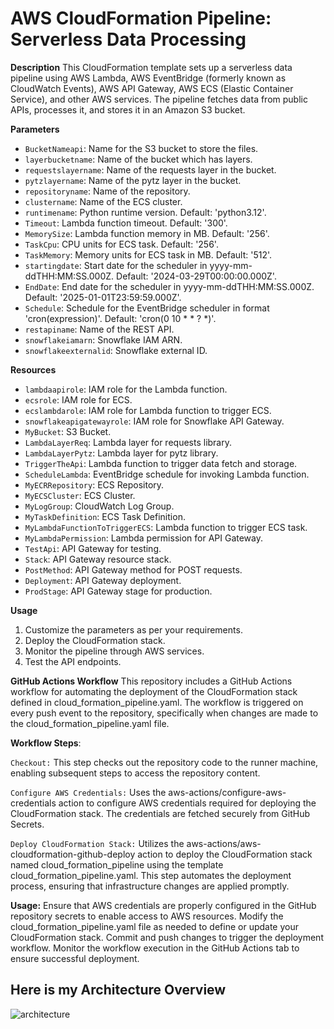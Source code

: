 # AWS CloudFormation Pipeline: Serverless Data Processing

**Description**
This CloudFormation template sets up a serverless data pipeline using AWS Lambda, AWS EventBridge (formerly known as CloudWatch Events), AWS API Gateway, AWS ECS (Elastic Container Service), and other AWS services. The pipeline fetches data from public APIs, processes it, and stores it in an Amazon S3 bucket.

**Parameters**
- `BucketNameapi`: Name for the S3 bucket to store the files.
- `layerbucketname`: Name of the bucket which has layers.
- `requestslayername`: Name of the requests layer in the bucket.
- `pytzlayername`: Name of the pytz layer in the bucket.
- `repositoryname`: Name of the repository.
- `clustername`: Name of the ECS cluster.
- `runtimename`: Python runtime version. Default: 'python3.12'.
- `Timeout`: Lambda function timeout. Default: '300'.
- `MemorySize`: Lambda function memory in MB. Default: '256'.
- `TaskCpu`: CPU units for ECS task. Default: '256'.
- `TaskMemory`: Memory units for ECS task in MB. Default: '512'.
- `startingdate`: Start date for the scheduler in yyyy-mm-ddTHH:MM:SS.000Z. Default: '2024-03-29T00:00:00.000Z'.
- `EndDate`: End date for the scheduler in yyyy-mm-ddTHH:MM:SS.000Z. Default: '2025-01-01T23:59:59.000Z'.
- `Schedule`: Schedule for the EventBridge scheduler in format 'cron(expression)'. Default: 'cron(0 10 * * ? *)'.
- `restapiname`: Name of the REST API.
- `snowflakeiamarn`: Snowflake IAM ARN.
- `snowflakeexternalid`: Snowflake external ID.

**Resources**
- `lambdaapirole`: IAM role for the Lambda function.
- `ecsrole`: IAM role for ECS.
- `ecslambdarole`: IAM role for Lambda function to trigger ECS.
- `snowflakeapigatewayrole`: IAM role for Snowflake API Gateway.
- `MyBucket`: S3 Bucket.
- `LambdaLayerReq`: Lambda layer for requests library.
- `LambdaLayerPytz`: Lambda layer for pytz library.
- `TriggerTheApi`: Lambda function to trigger data fetch and storage.
- `ScheduleLambda`: EventBridge schedule for invoking Lambda function.
- `MyECRRepository`: ECS Repository.
- `MyECSCluster`: ECS Cluster.
- `MyLogGroup`: CloudWatch Log Group.
- `MyTaskDefinition`: ECS Task Definition.
- `MyLambdaFunctionToTriggerECS`: Lambda function to trigger ECS task.
- `MyLambdaPermission`: Lambda permission for API Gateway.
- `TestApi`: API Gateway for testing.
- `Stack`: API Gateway resource stack.
- `PostMethod`: API Gateway method for POST requests.
- `Deployment`: API Gateway deployment.
- `ProdStage`: API Gateway stage for production.

 **Usage**
1. Customize the parameters as per your requirements.
2. Deploy the CloudFormation stack.
3. Monitor the pipeline through AWS services.
4. Test the API endpoints.


**GitHub Actions Workflow**
This repository includes a GitHub Actions workflow for automating the deployment of the CloudFormation stack defined in cloud_formation_pipeline.yaml. The workflow is triggered on every push event to the repository, specifically when changes are made to the cloud_formation_pipeline.yaml file.

**Workflow Steps**:

`Checkout:`
This step checks out the repository code to the runner machine, enabling subsequent steps to access the repository content.

`Configure AWS Credentials:`
Uses the aws-actions/configure-aws-credentials action to configure AWS credentials required for deploying the CloudFormation stack. The credentials are fetched securely from GitHub Secrets.

`Deploy CloudFormation Stack:`
Utilizes the aws-actions/aws-cloudformation-github-deploy action to deploy the CloudFormation stack named cloud_formation_pipeline using the template cloud_formation_pipeline.yaml. This step automates the deployment process, ensuring that infrastructure changes are applied promptly.

**Usage:**
Ensure that AWS credentials are properly configured in the GitHub repository secrets to enable access to AWS resources.
Modify the cloud_formation_pipeline.yaml file as needed to define or update your CloudFormation stack.
Commit and push changes to trigger the deployment workflow.
Monitor the workflow execution in the GitHub Actions tab to ensure successful deployment.
## Here is my Architecture Overview 
![architecture](https://github.com/thequeryvoyager/AWS-CloudFormation-Examples/assets/161686601/2aad5cf0-d7f7-44eb-9cd9-2fcce255e8c8)

